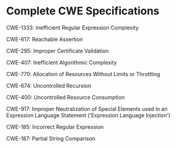 

# Complete CWE Specifications

CWE-1333: Inefficient Regular Expression Complexity

CWE-617: Reachable Assertion

CWE-295: Improper Certificate Validation

CWE-407: Inefficient Algorithmic Complexity

CWE-770: Allocation of Resources Without Limits or Throttling

CWE-674: Uncontrolled Recursion

CWE-400: Uncontrolled Resource Consumption

CWE-917: Improper Neutralization of Special Elements used in an Expression Language Statement ('Expression Language Injection')

CWE-185: Incorrect Regular Expression

CWE-187: Partial String Comparison